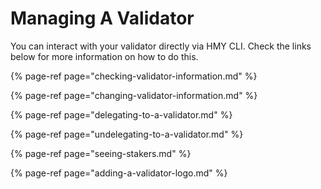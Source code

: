 # Managing A Validator

You can interact with your validator directly via HMY CLI. Check the links below for more information on how to do this.

{% page-ref page="checking-validator-information.md" %}

{% page-ref page="changing-validator-information.md" %}

{% page-ref page="delegating-to-a-validator.md" %}

{% page-ref page="undelegating-to-a-validator.md" %}

{% page-ref page="seeing-stakers.md" %}

{% page-ref page="adding-a-validator-logo.md" %}



